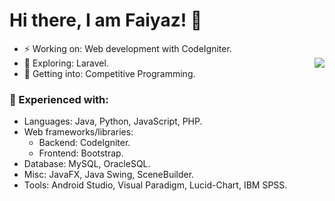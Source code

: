 # Hi there, I am Faiyaz! 👋

- ⚡ Working on: Web development with CodeIgniter. 
- 🔭 Exploring: Laravel. <img align="right" src="https://github-readme-stats.faiyazkhanwif.vercel.app/api?username=faiyazkhanwif&&show_icons=true&hide=stars,issues&hide_border=true&count_private=true&title_color=black&icon_color=black&text_color=F5F5F5&bg_color=000000">
- 🤔 Getting into: Competitive Programming.

### 🌱 Experienced with:
  - Languages: Java, Python, JavaScript, PHP. 
  - Web frameworks/libraries:
    - Backend: CodeIgniter.
    - Frontend: Bootstrap.
  - Database: MySQL, OracleSQL.
  - Misc: JavaFX, Java Swing, SceneBuilder.
  - Tools: Android Studio, Visual Paradigm, Lucid-Chart, IBM SPSS.
